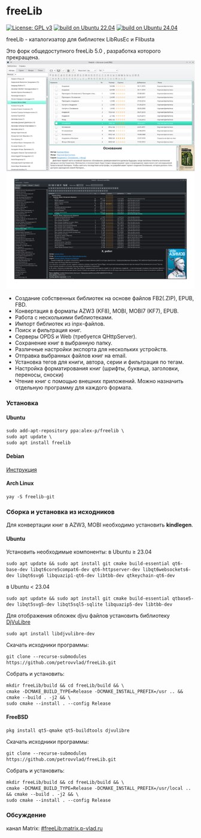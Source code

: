 # freeLib
[![License: GPL v3](https://img.shields.io/badge/License-GPLv3-blue.svg)](https://www.gnu.org/licenses/gpl-3.0)
[![build on Ubuntu 22.04](https://github.com/petrovvlad/freeLib/actions/workflows/build%20on%20Ubuntu%2022.04.yml/badge.svg?branch=master)](https://github.com/petrovvlad/freeLib/actions/workflows/build%20on%20Ubuntu%2022.04.yml)
[![build on Ubuntu 24.04](https://github.com/petrovvlad/freeLib/actions/workflows/build%20on%20Ubuntu%2024.04.yml/badge.svg?branch=master)](https://github.com/petrovvlad/freeLib/actions/workflows/build%20on%20Ubuntu%2024.04.yml)

freeLib - каталогизатор для библиотек LibRusEc и Flibusta

Это форк общедоступного freeLib 5.0 , разработка которого прекращена. 
![screenshot](./doc/screenshot.png#gh-light-mode-only)
![screenshot](./doc/screenshot-dark.png#gh-dark-mode-only)
* Создание собственных библиотек на основе файлов FB2(.ZIP), EPUB, FBD.
* Конвертация в форматы AZW3 (KF8), MOBI, MOBI7 (KF7), EPUB.
* Работа с несколькими библиотеками.
* Импорт библиотек из inpx-файлов.
* Поиск и фильтрация книг.
* Серверы OPDS и Web (требуется QHttpServer).
* Сохранение книг в выбранную папку.
* Различные настройки экспорта для нескольких устройств.
* Отправка выбранных файлов книг на email.
* Установка тегов для книги, автора, серии и фильтрация по тегам.
* Настройка форматирования книг (шрифты, буквица, заголовки, переносы, сноски)
* Чтение книг с помощью внешних приложений. Можно назначить отдельную программу для каждого формата.

### Установка
#### Ubuntu
```
sudo add-apt-repository ppa:alex-p/freelib \
sudo apt update \
sudo apt install freelib
```
#### Debian
[Инструкция](https://notesalexp.org/freelib/)
#### Arch Linux
```
yay -S freelib-git
```
### Сборка и установка из исходников
Для конвертации книг в AZW3, MOBI необходимо установить **kindlegen**.
#### Ubuntu
Установить необходимые компоненты: 
в Ubuntu ≥ 23.04
```
sudo apt update && sudo apt install git cmake build-essential qt6-base-dev libqt6core5compat6-dev qt6-httpserver-dev libqt6websockets6-dev libqt6svg6 libquazip1-qt6-dev libtbb-dev qtkeychain-qt6-dev
```
в Ubuntu < 23.04
```
sudo apt update && sudo apt install git cmake build-essential qtbase5-dev libqt5svg5-dev libqt5sql5-sqlite libquazip5-dev libtbb-dev
```
Для отображения обложек djvu файлов установить библиотеку [DjVuLibre](https://djvu.sourceforge.net/)
```
sudo apt install libdjvulibre-dev
```
Скачать исходники программы:
```
git clone --recurse-submodules https://github.com/petrovvlad/freeLib.git
```
Собрать и установить:
```
mkdir freeLib/build && cd freeLib/build && \
cmake -DCMAKE_BUILD_TYPE=Release -DCMAKE_INSTALL_PREFIX=/usr .. && cmake --build . -j2 && \
sudo cmake --install . --config Release
```

#### FreeBSD
```
pkg install qt5-qmake qt5-buildtools djvulibre
```

Скачать исходники программы:

```
git clone --recurse-submodules https://github.com/petrovvlad/freeLib.git
```

Собрать и установить:

```
mkdir freeLib/build && cd freeLib/build && \
cmake -DCMAKE_BUILD_TYPE=Release -DCMAKE_INSTALL_PREFIX=/usr/local .. && cmake --build . -j2 && \
sudo cmake --install . --config Release
```

### Обсуждение
канал Matrix:  [#freeLib:matrix.p-vlad.ru](https://matrix.to/#/#freeLib:matrix.p-vlad.ru)
